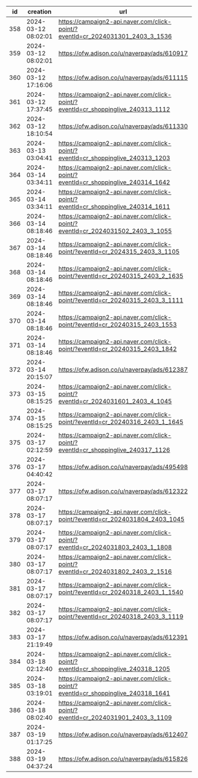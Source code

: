 | id  | creation            | url                                                                              | visit |
| --- | ------------------- | -------------------------------------------------------------------------------- | ----- |
| 358 | 2024-03-12 08:02:01 | https://campaign2-api.naver.com/click-point/?eventId=cr_2024031301_2403_3_1536   |       |
| 359 | 2024-03-12 08:02:01 | https://ofw.adison.co/u/naverpay/ads/610917                                      |       |
| 360 | 2024-03-12 17:16:06 | https://ofw.adison.co/u/naverpay/ads/611115                                      |       |
| 361 | 2024-03-12 17:37:45 | https://campaign2-api.naver.com/click-point/?eventId=cr_shoppinglive_240313_1112 |       |
| 362 | 2024-03-12 18:10:54 | https://ofw.adison.co/u/naverpay/ads/611330                                      |       |
| 363 | 2024-03-13 03:04:41 | https://campaign2-api.naver.com/click-point/?eventId=cr_shoppinglive_240313_1203 |       |
| 364 | 2024-03-14 03:34:11 | https://campaign2-api.naver.com/click-point/?eventId=cr_shoppinglive_240314_1642 |       |
| 365 | 2024-03-14 03:34:11 | https://campaign2-api.naver.com/click-point/?eventId=cr_shoppinglive_240314_1611 |       |
| 366 | 2024-03-14 08:18:46 | https://campaign2-api.naver.com/click-point/?eventId=cr_2024031502_2403_3_1055   |       |
| 367 | 2024-03-14 08:18:46 | https://campaign2-api.naver.com/click-point/?eventId=cr_2024315_2403_3_1105      |       |
| 368 | 2024-03-14 08:18:46 | https://campaign2-api.naver.com/click-point/?eventId=cr_20240315_2403_2_1635     |       |
| 369 | 2024-03-14 08:18:46 | https://campaign2-api.naver.com/click-point/?eventId=cr_20240315_2403_3_1111     |       |
| 370 | 2024-03-14 08:18:46 | https://campaign2-api.naver.com/click-point/?eventId=cr_20240315_2403_1553       |       |
| 371 | 2024-03-14 08:18:46 | https://campaign2-api.naver.com/click-point/?eventId=cr_20240315_2403_1842       |       |
| 372 | 2024-03-14 20:15:07 | https://ofw.adison.co/u/naverpay/ads/612387                                      |       |
| 373 | 2024-03-15 08:15:25 | https://campaign2-api.naver.com/click-point/?eventId=cr_2024031601_2403_4_1045   |       |
| 374 | 2024-03-15 08:15:25 | https://campaign2-api.naver.com/click-point/?eventId=cr_20240316_2403_1_1645     |       |
| 375 | 2024-03-17 02:12:59 | https://campaign2-api.naver.com/click-point/?eventId=cr_shoppinglive_240317_1126 |       |
| 376 | 2024-03-17 04:40:42 | https://ofw.adison.co/u/naverpay/ads/495498                                      |       |
| 377 | 2024-03-17 08:07:17 | https://ofw.adison.co/u/naverpay/ads/612322                                      |       |
| 378 | 2024-03-17 08:07:17 | https://campaign2-api.naver.com/click-point/?eventId=cr_2024031804_2403_1045     |       |
| 379 | 2024-03-17 08:07:17 | https://campaign2-api.naver.com/click-point/?eventId=cr_2024031803_2403_1_1808   |       |
| 380 | 2024-03-17 08:07:17 | https://campaign2-api.naver.com/click-point/?eventId=cr_2024031802_2403_2_1516   |       |
| 381 | 2024-03-17 08:07:17 | https://campaign2-api.naver.com/click-point/?eventId=cr_20240318_2403_1_1540     |       |
| 382 | 2024-03-17 08:07:17 | https://campaign2-api.naver.com/click-point/?eventId=cr_20240318_2403_3_1119     |       |
| 383 | 2024-03-17 21:19:49 | https://ofw.adison.co/u/naverpay/ads/612391                                      |       |
| 384 | 2024-03-18 02:12:40 | https://campaign2-api.naver.com/click-point/?eventId=cr_shoppinglive_240318_1205 |       |
| 385 | 2024-03-18 03:19:01 | https://campaign2-api.naver.com/click-point/?eventId=cr_shoppinglive_240318_1641 |       |
| 386 | 2024-03-18 08:02:40 | https://campaign2-api.naver.com/click-point/?eventId=cr_2024031901_2403_3_1109   |       |
| 387 | 2024-03-19 01:17:25 | https://ofw.adison.co/u/naverpay/ads/612407                                      |       |
| 388 | 2024-03-19 04:37:24 | https://ofw.adison.co/u/naverpay/ads/615826                                      |       |
